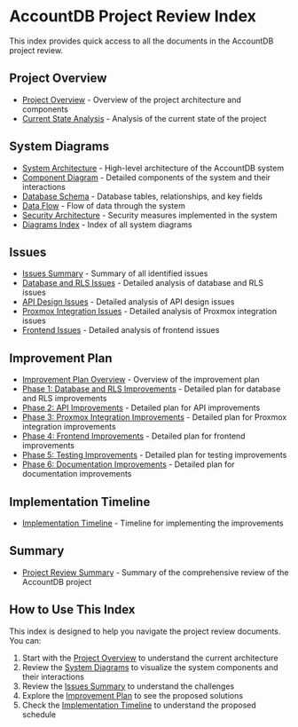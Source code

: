 # AccountDB Project Review Index

This index provides quick access to all the documents in the AccountDB project review.

## Project Overview

- [Project Overview](overview/project_overview.md) - Overview of the project architecture and components
- [Current State Analysis](overview/current_state.md) - Analysis of the current state of the project

## System Diagrams

- [System Architecture](diagrams/system_architecture.md) - High-level architecture of the AccountDB system
- [Component Diagram](diagrams/component_diagram.md) - Detailed components of the system and their interactions
- [Database Schema](diagrams/database_schema.md) - Database tables, relationships, and key fields
- [Data Flow](diagrams/data_flow.md) - Flow of data through the system
- [Security Architecture](diagrams/security_architecture.md) - Security measures implemented in the system
- [Diagrams Index](diagrams/index.md) - Index of all system diagrams

## Issues

- [Issues Summary](issues/summary.md) - Summary of all identified issues
- [Database and RLS Issues](issues/database_rls_issues.md) - Detailed analysis of database and RLS issues
- [API Design Issues](issues/api_design_issues.md) - Detailed analysis of API design issues
- [Proxmox Integration Issues](issues/proxmox_integration_issues.md) - Detailed analysis of Proxmox integration issues
- [Frontend Issues](issues/frontend_issues.md) - Detailed analysis of frontend issues

## Improvement Plan

- [Improvement Plan Overview](improvements/plan.md) - Overview of the improvement plan
- [Phase 1: Database and RLS Improvements](improvements/phase1/database_rls_improvements.md) - Detailed plan for database and RLS improvements
- [Phase 2: API Improvements](improvements/phase2/api_improvements.md) - Detailed plan for API improvements
- [Phase 3: Proxmox Integration Improvements](improvements/phase3/proxmox_integration_improvements.md) - Detailed plan for Proxmox integration improvements
- [Phase 4: Frontend Improvements](improvements/phase4/frontend_improvements.md) - Detailed plan for frontend improvements
- [Phase 5: Testing Improvements](improvements/phase5/testing_improvements.md) - Detailed plan for testing improvements
- [Phase 6: Documentation Improvements](improvements/phase6/documentation_improvements.md) - Detailed plan for documentation improvements

## Implementation Timeline

- [Implementation Timeline](implementation_timeline/timeline.md) - Timeline for implementing the improvements

## Summary

- [Project Review Summary](summary.md) - Summary of the comprehensive review of the AccountDB project

## How to Use This Index

This index is designed to help you navigate the project review documents. You can:

1. Start with the [Project Overview](overview/project_overview.md) to understand the current architecture
2. Review the [System Diagrams](diagrams/index.md) to visualize the system components and their interactions
3. Review the [Issues Summary](issues/summary.md) to understand the challenges
4. Explore the [Improvement Plan](improvements/plan.md) to see the proposed solutions
5. Check the [Implementation Timeline](implementation_timeline/timeline.md) to understand the proposed schedule
